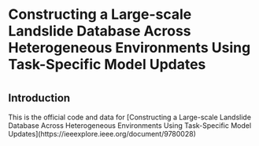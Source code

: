  <h1>Constructing a Large-scale Landslide Database Across Heterogeneous Environments Using  Task-Specific Model Updates <h1>

<h2> Introduction </h2>
This is the official code and data for [Constructing a Large-scale Landslide Database Across Heterogeneous Environments Using Task-Specific Model Updates](https://ieeexplore.ieee.org/document/9780028)
